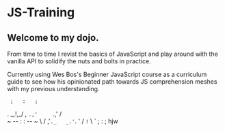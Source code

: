 # JS-Training

## Welcome to my dojo. 

From time to time I revist the basics of JavaScript and play around with the vanilla API to solidify the nuts and bolts in practice.

Currently using Wes Bos's Beginner JavaScript course as a curriculum guide to see how his opinionated path towards JS comprehension meshes with my previous understanding.

     ;   :   ;
   .   \_,!,_/   ,
    `.,'     `.,'
     /         \
~ -- :         : -- ~
     \         /
    ,'`._   _.'`.
   '   / `!` \   `
      ;   :   ;  hjw